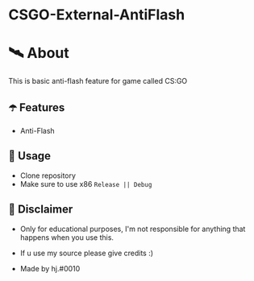 # CSGO-External-AntiFlash

# 🛰 About
This is basic anti-flash feature for game called CS:GO

## ☂️ Features
- Anti-Flash

## 🌠 Usage
- Clone repository
- Make sure to use x86 `Release || Debug`

## 🗿 Disclaimer
- Only for educational purposes, I'm not responsible for anything that happens when you use this.

- If u use my source please give credits :)

- Made by hj.#0010
